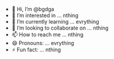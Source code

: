 - 👋 Hi, I’m @bgdga
- 👀 I’m interested in ... nthing
- 🌱 I’m currently learning ... evrything
- 💞️ I’m looking to collaborate on ... nthing
- 📫 How to reach me ... nthing
- 😄 Pronouns: ... evrything
- ⚡ Fun fact: ... nthing

<!---
bgdga/bgdga is a ✨ special ✨ repository because its `README.md` (this file) appears on your GitHub profile.
You can click the Preview link to take a look at your changes.
--->
